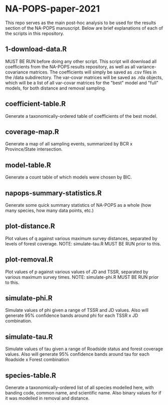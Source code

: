 # NA-POPS-paper-2021

This repo serves as the main post-hoc analysis to be used for the results
section of the NA-POPS manuscript. Below are brief explanations of each of
the scripts in this repository.

## 1-download-data.R
MUST BE RUN before doing any other script. This script will download all
coefficients from the NA-POPS results repository, as well as all variance-covariance
matrices. The coefficients will simply be saved as .csv files in the /data subdirectory.
The var-covar matrices will be saved as .rda objects, which will be a list of all var-covar
matrices for the "best" model and "full" models, for both distance and removal sampling.

## coefficient-table.R
Generate a taxonomically-ordered table of coefficients of the best model.

## coverage-map.R
Generate a map of all sampling events, summarized by BCR x Province/State intersection.

## model-table.R
Generate a count table of which models were chosen by BIC.

## napops-summary-statistics.R
Generate some quick summary statistics of NA-POPS as a whole (how many species, how many 
data points, etc.)

## plot-distance.R
Plot values of q against various maximum survey distances, separated by levels of forest
coverage. NOTE: simulate-tau.R MUST BE RUN prior to this.

## plot-removal.R
Plot values of p against various values of JD and TSSR, separated by various maximum survey
times. NOTE: simulate-phi.R MUST BE RUN prior to this.

## simulate-phi.R
Simulate values of phi given a range of TSSR and JD values. Also will generate 95%
confidence bands around phi for each TSSR x JD combination.

## simulate-tau.R
Simulate values of tau given a range of Roadside status and forest coverage values. Also
will generate 95% confidence bands around tau for each Roadside x Forest combination

## species-table.R
Generate a taxonomically-ordered list of all species modelled here, with banding code,
common name, and scientific name. Also binary values for if it was modelled in removal
and distance.